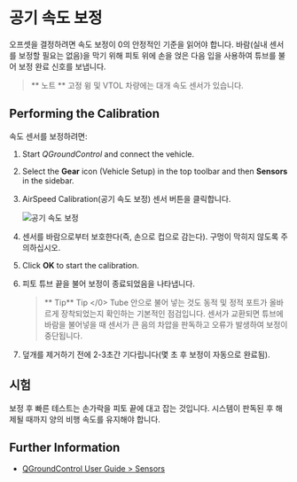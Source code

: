 # 공기 속도 보정

오프셋을 결정하려면 속도 보정이 0의 안정적인 기준을 읽어야 합니다. 바람(실내 센서를 보정할 필요는 없음)을 막기 위해 피토 위에 손을 얹은 다음 입을 사용하여 튜브를 불어 보정 완료 신호를 보냅니다.

> ** 노트 ** 고정 윙 및 VTOL 차량에는 대개 속도 센서가 있습니다.

## Performing the Calibration

속도 센서를 보정하려면:

1. Start *QGroundControl* and connect the vehicle.
2. Select the **Gear** icon (Vehicle Setup) in the top toolbar and then **Sensors** in the sidebar.
3. AirSpeed Calibration(공기 속도 보정) </strong> 센서 버튼을 클릭합니다.
    
    ![공기 속도 보정](../../images/qgc/setup/sensor_airspeed.jpg)

4. 센서를 바람으로부터 보호한다(즉, 손으로 컵으로 감는다). 구멍이 막히지 않도록 주의하십시오.

5. Click **OK** to start the calibration.
6. 피토 튜브 끝을 불어 보정이 종료되었음을 나타냅니다.
    
    > ** Tip** Tip </0> Tube 안으로 불어 넣는 것도 동적 및 정적 포트가 올바르게 장착되었는지 확인하는 기본적인 점검입니다. 센서가 교환되면 튜브에 바람을 불어넣을 때 센서가 큰 음의 차압을 판독하고 오류가 발생하여 보정이 중단됩니다.

7. 덮개를 제거하기 전에 2-3초간 기다립니다(몇 초 후 보정이 자동으로 완료됨).

## 시험

보정 후 빠른 테스트는 손가락을 피토 끝에 대고 잡는 것입니다. 시스템이 판독된 후 해제될 때까지 양의 비행 속도를 유지해야 합니다.

## Further Information

* [QGroundControl User Guide > Sensors](https://docs.qgroundcontrol.com/en/SetupView/sensors_px4.html#airspeed)